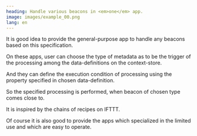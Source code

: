 ```yaml
---
heading: Handle various beacons in <em>one</em> app.
image: images/example_00.png
lang: en
---
```

It is good idea to provide the general-purpose app to handle any beacons based on this specification.

On these apps, user can choose the type of metadata as to be the trigger of the processing among the data-definitions on the context-store.

And they can define the execution condition of processing using the property specified in chosen data-definition.

So the specified processing is performed, when beacon of chosen type comes close to.

It is inspired by the chains of recipes on IFTTT.

Of course it is also good to provide the apps which specialized in the limited use and which are easy to operate.
